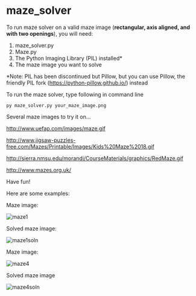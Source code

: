 # maze_solver

To run maze solver on a valid maze image (**rectangular, axis aligned, and with two openings**), you will need:

1. maze_solver.py
2. Maze.py
3. The Python Imaging Library (PIL) installed*
4. The maze image you want to solve

*Note: PIL has been discontinued but Pillow, but you can use Pillow, the friendly PIL fork (https://python-pillow.github.io/) instead

To run the maze solver, type following in command line
```
py maze_solver.py your_maze_image.png
```

Several maze images to try it on...

http://www.uefap.com/images/maze.gif

http://www.jigsaw-puzzles-free.com/Mazes/Printable/Images/Kids%20Maze%2018.gif

http://sierra.nmsu.edu/morandi/CourseMaterials/graphics/RedMaze.gif

http://www.mazes.org.uk/

Have fun!


Here are some examples:

Maze image:

![maze1](https://cloud.githubusercontent.com/assets/7884896/9562861/1b8f151a-4e2d-11e5-80a1-bce810eabd29.gif)

Solved maze image:

![maze1soln](https://cloud.githubusercontent.com/assets/7884896/9562863/1d4421e8-4e2d-11e5-8c59-d3deb7f37786.png)

Maze image:

![maze4](https://cloud.githubusercontent.com/assets/7884896/9562875/3bf45090-4e2d-11e5-96d3-1cbfe0c0ca41.png)

Solved maze image

![maze4soln](https://cloud.githubusercontent.com/assets/7884896/9562877/3f42a65c-4e2d-11e5-9d5d-3e84c53ca927.png)
